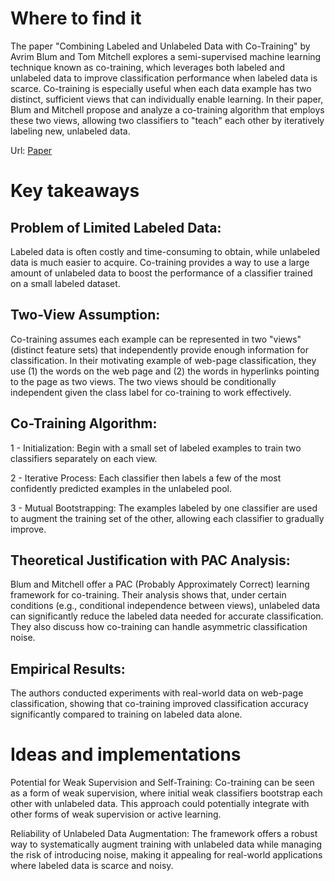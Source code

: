 # Where to find it

The paper "Combining Labeled and Unlabeled Data with Co-Training" by Avrim Blum and Tom Mitchell explores a semi-supervised machine learning technique known as co-training, which leverages both labeled and unlabeled data to improve classification performance when labeled data is scarce. Co-training is especially useful when each data example has two distinct, sufficient views that can individually enable learning. In their paper, Blum and Mitchell propose and analyze a co-training algorithm that employs these two views, allowing two classifiers to "teach" each other by iteratively labeling new, unlabeled data.

Url: [Paper](https://www.cs.cmu.edu/~avrim/Papers/cotrain.pdf)

# Key takeaways

## Problem of Limited Labeled Data: 
 Labeled data is often costly and time-consuming to obtain, while unlabeled data is much easier to acquire.
 Co-training provides a way to use a large amount of unlabeled data to boost the performance of a classifier trained on a small labeled dataset.

## Two-View Assumption:
 Co-training assumes each example can be represented in two "views" (distinct feature sets) that independently provide enough information for classification. In their motivating example of web-page classification, they use (1) the words on the web page and (2) the words in hyperlinks pointing to the page as two views. The two views should be conditionally independent given the class label for co-training to work effectively.

## Co-Training Algorithm:

 1 - Initialization: Begin with a small set of labeled examples to train two classifiers separately on each view.

 2 - Iterative Process: Each classifier then labels a few of the most confidently predicted examples in the unlabeled pool.

 3 - Mutual Bootstrapping: The examples labeled by one classifier are used to augment the training set of the other, allowing each classifier to gradually improve.

## Theoretical Justification with PAC Analysis:
 Blum and Mitchell offer a PAC (Probably Approximately Correct) learning framework for co-training. Their analysis shows that, under certain conditions (e.g., conditional independence between views), unlabeled data can significantly reduce the labeled data needed for accurate classification. They also discuss how co-training can handle asymmetric classification noise.

## Empirical Results:
 The authors conducted experiments with real-world data on web-page classification, showing that co-training improved classification accuracy significantly compared to training on labeled data alone.


# Ideas and implementations

Potential for Weak Supervision and Self-Training: Co-training can be seen as a form of weak supervision, where initial weak classifiers bootstrap each other with unlabeled data. This approach could potentially integrate with other forms of weak supervision or active learning.

Reliability of Unlabeled Data Augmentation: The framework offers a robust way to systematically augment training with unlabeled data while managing the risk of introducing noise, making it appealing for real-world applications where labeled data is scarce and noisy.

